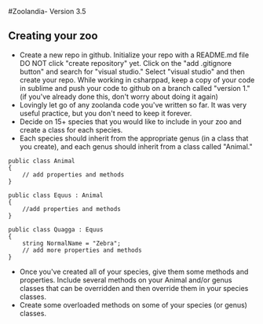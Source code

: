 #Zoolandia- Version 3.5
## Creating your zoo

* Create a new repo in github. Initialize your repo with a README.md file DO NOT click "create repository" yet. Click on the "add .gitignore button" and search for "visual studio." Select "visual studio" and then create your repo. While working in csharppad, keep a copy of your code in sublime and push your code to github on a branch called "version 1." (if you've already done this, don't worry about doing it again)
* Lovingly let go of any zoolanda code you've written so far. It was very useful practice, but you don't need to keep it forever.
* Decide on 15+ species that you would like to include in your zoo and create a class for each species. 
* Each species should inherit from the appropriate genus (in a class that you create), and each genus should inherit from a class called "Animal."
```
public class Animal 
{
	// add properties and methods
}

public class Equus : Animal 
{
	//add properties and methods
}

public class Quagga : Equus
{
	string NormalName = "Zebra";
	// add more properties and methods
}
```
* Once you've created all of your species, give them some methods and properties. Include several methods on your Animal and/or genus classes that can be overridden and then override them in your species classes.
* Create some overloaded methods on some of your species (or genus) classes.